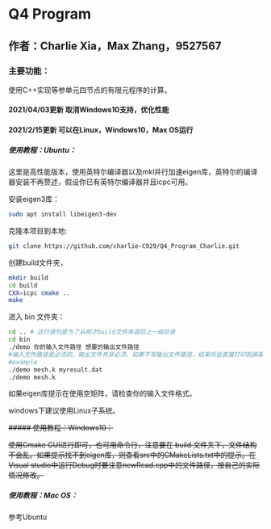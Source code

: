 # Q4 Program

## 作者：Charlie Xia，Max Zhang，9527567

### 主要功能：

使用C++实现等参单元四节点的有限元程序的计算。
#### 2021/04/03更新 取消Windows10支持，优化性能
#### 2021/2/15更新 可以在Linux，Windows10，Max OS运行

##### 使用教程：Ubuntu：
 这里是高性能版本，使用英特尔编译器以及mkl并行加速eigen库，英特尔的编译器安装不再赘述，假设你已有英特尔编译器并且icpc可用。

安装eigen3库：

```bash
sudo apt install libeigen3-dev
```

克隆本项目到本地:

```bash
git clone https://github.com/charlie-C929/Q4_Program_Charlie.git
```

创建build文件夹，

```bash
mkdir build
cd build
CXX=icpc cmake .. 
make
```

进入 bin 文件夹：

```bash
cd .. # 这行语句是为了从刚才build文件夹返回上一级目录
cd bin
./demo 你的输入文件路径 想要的输出文件路径
#输入文件路径是必须的，输出文件并非必须，如果不写输出文件路径，结果将会直接打印到屏幕
#example
./demo mesh.k myresult.dat
./demo mesh.k
```

如果eigen库提示在使用空矩阵，请检查你的输入文件格式。

windows下建议使用Linux子系统。

~~##### 使用教程：Windows10：~~

~~使用Cmake GUI进行即可，也可用命令行，注意要在 build 文件夹下，文件结构不会乱。如果提示找不到eigen库，则查看src中的CMakeLists.txt中的提示。在Visual studio中运行Debug时要注意newRead.cpp中的文件路径，按自己的实际情况修改。~~


##### 使用教程：Mac OS：

参考Ubuntu
